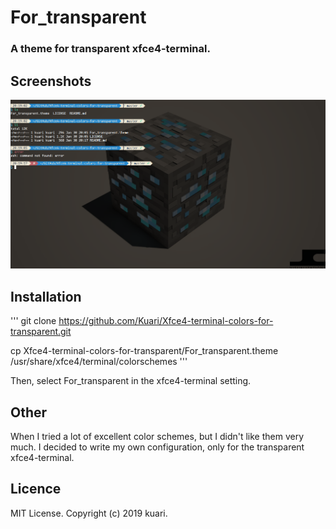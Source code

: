 # For_transparent

### A theme for transparent xfce4-terminal.

## Screenshots
![screenshots](screenshots.png)

## Installation

'''
git clone https://github.com/Kuari/Xfce4-terminal-colors-for-transparent.git

cp Xfce4-terminal-colors-for-transparent/For_transparent.theme /usr/share/xfce4/terminal/colorschemes
'''

Then, select For_transparent in the xfce4-terminal setting.

## Other
When I tried a lot of excellent color schemes, but I didn't like them very much. I decided to write my own configuration, only for the transparent xfce4-terminal.

## Licence

MIT License. Copyright (c) 2019 kuari.
